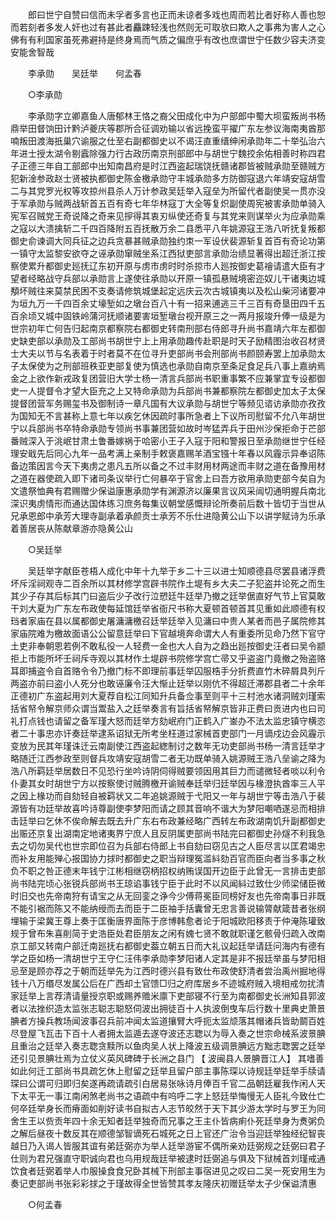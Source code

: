 <!-- { "loadSidebar": true } -->

　　郎曰世宁自赞曰信而未孚者多言也正而未谅者多戏也周而若比者好称人善也恕而若刻者多发人奸也过有甚此者麤踈轻浅也然则无可取欤曰欺人之事弗为害人之心佛有有利国家虽死弗避持是终身焉而气质之偏庶乎有改也庶谓世宁任数少容夫济变安能舍智哉 

　　李承勋　　吴廷举　　何孟春 

　　○李承勋 

　　李承勋字立卿嘉鱼人唐郁林王恪之裔父田成化中为户部郎中蜀大坝蛮叛尚书杨鼎举田督饷田计黔泸夔庆等郡所合征调劝输以省远挽蛮平擢广东左参议海南夷酋那喃叛田渡海扺巢穴谕服之仕至右副都御史以不谒汪直重缙绅闲承勋年二十举弘治六年进士授太湖令剔蠧除强力行古政历南京刑部郎中与胡世宁魏挍余佑相善时称四君子正德三年自工部郎中出知南昌府是时江西盗起瑞饶抚赣诸郡皆被贼承勋至赣贼方犯新淦参政赵士贤被执都御史陈金檄承勋守丰城承勋多方防御寇退六年靖安寇胡雪二与其党罗光权等攻掠州县杀人万计参政吴廷举入寇垒为所留代者副使吴一贯亦没于军承勋与贼两战斩首五百有奇七年华林寇丁大全等复炽副使周宪被害承勋单骑入宪军召贼党王奇说降之奇来见摉得其衷刃纵使还奇复与其党来则谋举火为应承勋乘之寇以大溃擒斩二千四百降附五百抚散万余二县悉平八年姚源寇王浩八听抚复叛都御史俞谏调大同兵征之边兵贪暴甚贼承勋独约朿一军设伏裴源斩复首百有奇论功第一镇守太监黎安欲夺之诬承勋窜贼坐系江西狱吏部言承勋治绩显著得出超迁浙江按察使累升都御史廵抚辽东初开原与虏市虏时时杀掠市人廵按御史葛禬请遣大臣有才望者经略战守兵部以承勋言上遂使往承勋以开原一镇孤悬贼境密迩奴儿干诸夷边城頺坏贼往来莫禁民困不支奏请修筑城堡起定远庆云次古城镇夷以及松山柴河诸要冲为垣九万一千四百余丈壕堑如之墩台百八十有一招来逋逃三千三百有奇垦田四千五百余顷又城中固铁岭蒲河抚顺诸要害垣堑墩台视开原三之一两月报竣升俸一级是为世宗初年亡何告归起南京都察院右都御史转南刑部右侍郎寻升尚书嘉靖六年左都御史缺吏部以承勋及工部尚书胡世宁上上用承勋趣传赴职是时天子励精图治收召材贤士大夫以节与名表着于时者莫不在位寻升吏部尚书会刑部尚书颜颐寿罢上加承勋太子太保使为之刑部班秩亚吏部复使为慎选也承勋自南京至条足食足兵八事上嘉纳焉金之上欲作新戎政复团营旧大学士杨一清言兵部尚书职重事繁不应兼掌宜专设都御史一人提督令才望大臣充之上又特命承勋为兵部尚书兼都察院左都御史加太子太保提督团营军务赐玺书及御制诗一章凡国有大议承勋与胡世宁等频见谘访承勋亦孜孜为国知无不言甚称上意七年以疾乞休因疏时事所急者上下议所司慰留不允八年胡世宁以兵部尚书卒特命承勋专领尚书事兼团营如故时岑猛弄兵于田州沙保拒命于芒部番贼深入于洮岷甘肃土鲁番嫁祸于哈密小王子入寇于阳和警报日至承勋继世宁任经理安戢先后同心九年一品考满上亲制手敕褒嘉赐羊酒宝镪十年春以风霾示异奉诏陈备边策因言今天下夷虏之患凡五所以备之不过丰财用材两途而丰财之道在备豫用材之道在器使疏入即下诸司条议举行亡何暴卒于官舍上曰吾方欲用承勋吏部今矣自为文遣祭恤典有君赐赠少保谥康惠承勋学有渊源济以廉果言议风采闿切通明握兵南北深识夷虏情形而通达国体练习庶务每集议朝堂感慨辩论所奏前后数十皆切于当世从兄承恩郎中承芳大理寺副承着承颜贡士承芳不乐仕进隐黄公山下以讲学赋诗为乐承着善居丧从陈献章游亦隐黄公山 

　　○吴廷举 

　　吴廷举字献臣苍梧人成化中年十九举于乡二十三以进士知顺德县尽罢县诸浮费坏斥淫祠观寺二百余所以其材修学宫辟书院作土堤有乡大夫二子犯盗并论死之而生其少子存其后标其门曰盗后少子改行泣愬廷牛廷举乃撤之廷举倨直好气节上官莫敢干刘大夏为广东左布政使每延馆廷举省衙尺书称大夏顿首顿首其见重如此顺德有权珰者家庙在县以属都御史屠滽滽檄召廷举廷举入见滽曰中贵人某者而邑子属院修其家庙院难为檄故面语公公留意廷举曰下官越境奔命谓大人有重委所见命乃然下官守土吏非奉朝恩若例不敢私役一人轻费一金也大人自为之趋出廵按御史汪者曰吴令颛拒上市能所坏壬祠斥寺观以其材作土堤辟书院修学宫亡帚又乎盗盗门竟撤之殆盗赂耳即捕盗令自首赂令令乃撤门标不即理前事廷举囚服梏手分折费直竹木碎屑具列斤两盗亦前曰盗小人死分也敢诬廉令汪大惭止廷举以刚伉不得超迁滞郡县者二十余年正德初广东盗起用刘大夏荐自松江同知升兵备佥事至则平十三村池水诸洞贼刘瑾索括省帑令解京师众谓当鬻盐入之廷举奏言有旨括省帑解京皆非正费曰贡进内也曰司礼打点钱也请留之备军瑾大怒而廷举方劾岷府门正鹤入广崟办不法太监忠镇守横恣者二十事忠亦讦奏廷举逮系诏狱无所考坐枉道过家械首吏部门一月谪戍边会风霾示变放为民其年瑾诛迁云南副使江西盗起緫制讨之数年无功吏部尚书杨一清言廷举才略随迁江西参政至则督兵攻靖安寇胡雪二者无功既单骑入姚源贼王浩八垒谕之降为浩八所羁廷举居数日不见恐行坐吟诗阴伺得贼要领因用其巨力而谴微轻者啖以利令仆妻其女时胡世宁方以按察使讨贼腾檄开谕贼奉廷举归廷举因与椽澄执酋率三人平之因上椽功而自劾轻自被羁状又二年追姚源贼于弋阳又一年与胡世宁等击浩八于裴源皆有功廷举故喜吟诗尊副使李梦阳而请之顾其音响不谐大为梦阳嘲哂遂忌而相排击廷举曰乞休不俟命解去既去升广东右布政兼经略广西转左布政湖南饥升副都御史出赈还京复出湖南定地诸夷界宁庶人且反阴属吏部尚书陆完曰都御史孙燧不利我急去之切勿吴代也世宗即位召为兵部右侍郎上书自劾曰窃见古之人臣尽言以匡君竭忠而补友用能殚心报国协力捄时都御史之职当辩理冤滥紏劾百官而臣向者当多事之秋负不职之咎正德末年钱宁江彬相继窃柄招权纳贿误国开边臣于此曾无一言排击吏部尚书陆完顷心张锐兵部尚书王琼谄事钱宁臣于此时不以风闻紏过致仕少师梁储臣微时旧交也先帝南狩有请宝之从无回銮之诤今少傅蒋冕臣同榜好友也先帝南事日非既不能引裾而陈又不能纳绶而去而臣于二臣袖手括囊曾无忠言善说输膂献箴昔者张纲埋输于梁冀王尊上奏于匡衡唐界面陈于彦博韩愈者论于阳城欧阳移责于仲淹陈瓘致规于曾布朱喜削简于史浩臣处君臣朋友之闲有媿七贤不敢就职谨乞骸骨归疏入改南京工部又转南户部迁南廵抚右都御史葢立朝五日而大礼议起廷举请廷问海内有德有学之臣如杨一清胡世宁王守仁汪伟李承勋李梦阳诸人定其是非不报廷举虽与梦阳相忌至是顾亦荐之于朝而廷举先为江西时德兴县有致仕布政使舒清者尝治禹州掘地得钱十八万缗尽发属公后在广西却土官馈□归之府库居乡不迹城府贼入境相戒勿扰清家廷举上言荐清请量授京职或赐养赡米廪下吏部寝不行至为南都御史长洲知县郭波者以法挫织造太监张志聪志聪怒伺波出拥徒百十人执波倒曳车后行数十里典史萧景腆者方操兵教场闻波事召兵前冲闻太监道攘臂大呼扼太监颃落其帽诸兵皆助鬬百姓尽登屋飞瓦击下百十人者拥太监遁去遂夺波还志聦以为辱入奏之世宗命械系波景腆且重治之廷举入奏志聦贪黩所以鱼肉吴人状上降波五级调景腆远方黜志聦罢之廷举还引见景腆壮焉为立仗义英风碑碑于长洲之县门 【 波闽县人景腆晋江人】 其嗜善如此何迁工部尚书具疏乞休上慰留之廷举且留户部主事陈琛以诗规廷举廷举手牍请琛曰公谓可归即归矣遂再疏请疏引白居易张咏诗月俸百千官二品朝廷雇我作闲人天下太平无一事江南闲煞老尚书之语疏中有呜呼二字上怒廷举悔慢无人臣礼今致仕亡何卒廷举身长而瘠面如削好读书自拟古人志节皎然于天下其少游太学时与罗王为同舍生王以赀贡年四十余无知者廷举独奇而兄事之王主仆皆病痢仆死廷举身为煑粥负之解后昼夜十数反其在顺德邹智谪死石城死之日上官还广治令当迎廷举独经纪智丧越日乃入谒人皆服其谊有弟廷弼亦为举人廷举游宦不偶所亲劝廷弼规之廷弼曰君子仕则为君兄强直守职诚向君也乌用规哉廷举被逮时廷弼追与俱及下狱械首刘瑾戒通饮食者廷弼着举人巾服操食食兄卧其械下刑部主事宿进见之叹曰二吴一死安用生为奏记吏部尚书张彩彩捄之于瑾故得全世皆赞其孝友隆庆初赠廷举太子少保谥清惠 

　　○何孟春 

